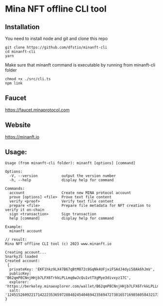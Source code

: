# Mina NFT offline CLI tool


## Installation

You need to install node and git
and clone this repo

	git clone https://github.com/dfstio/minanft-cli
	cd minanft-cli
	yarn

Make sure that minanft command is executable by running from minanft-cli folder

	chmod +x ./src/cli.ts
	npm link

## Faucet 
https://faucet.minaprotocol.com


## Website

https://minanft.io

## Usage:
```
Usage (from minanft-cli folder): minanft [options] [command]

Options:
  -V, --version           output the version number
  -h, --help              display help for command

Commands:
  account                 Create new MINA protocol account
  prove [options] <file>  Prove text file content
  verify <proof>          Verify text file content
  prepare <file>          Prepare file metadata for NFT creation to verify it on-chain
  sign <transaction>      Sign transaction
  help [command]          display help for command
  
Example:
  minanft account

// result:
Mina NFT offline CLI tool (c) 2023 www.minanft.io

Creating account... 
SnarkyJS loaded
Created account:
 {
  privateKey: 'EKF1hkz9LX47B67qBtM872c8GqNk4UFjxiFSAdJ4dyi58Ak6hJmV',
  publicKey: 'B62qmP8CNnjHHjb7LFX6TrkkLPLLmq6wJcQu1vtTXgMye3divxyz17C',
  explorer: 'https://berkeley.minaexplorer.com/wallet/B62qmP8CNnjHHjb7LFX6TrkkLPLLmq6wJcQu1vtTXgMye3divxyz17C',
  salt: '12451526092217142223536597288402454046942356947273816571698560584321730205579'
}


```




